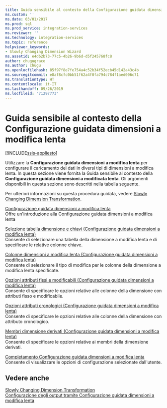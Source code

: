 ```yaml
---
title: Guida sensibile al contesto della Configurazione guidata dimensioni a modifica lenta | Microsoft Docs
ms.custom: ''
ms.date: 03/01/2017
ms.prod: sql
ms.prod_service: integration-services
ms.reviewer: ''
ms.technology: integration-services
ms.topic: reference
helpviewer_keywords:
- Slowly Changing Dimension Wizard
ms.assetid: e4d62b73-77c5-4b26-9b6d-d5f245768fc8
author: chugugrace
ms.author: chugu
ms.openlocfilehash: 85f97f8e7fe754a4c52b34f52ecb45d142a43c4b
ms.sourcegitcommit: e8af8cfc0bb51f62a4f0fa794c784f1aed006c71
ms.translationtype: HT
ms.contentlocale: it-IT
ms.lasthandoff: 09/26/2019
ms.locfileid: "71297773"
---
```

# <a name="slowly-changing-dimension-wizard-f1-help"></a>Guida sensibile al contesto della Configurazione guidata dimensioni a modifica lenta

[!INCLUDE[ssis-appliesto](../../../includes/ssis-appliesto-ssvrpluslinux-asdb-asdw-xxx.md)]


  Utilizzare la **Configurazione guidata dimensioni a modifica lenta** per configurare il caricamento dei dati in diversi tipi di dimensioni a modifica lenta. In questa sezione viene fornita la Guida sensibile al contesto della **Configurazione guidata dimensioni a modificata lenta**. Gli argomenti disponibili in questa sezione sono descritti nella tabella seguente.  
  
 Per ulteriori informazioni su questa procedura guidata, vedere [Slowly Changing Dimension Transformation](../../../integration-services/data-flow/transformations/slowly-changing-dimension-transformation.md).  
  
 [Configurazione guidata dimensioni a modifica lenta](../../../integration-services/data-flow/transformations/welcome-to-the-slowly-changing-dimension-wizard.md)  
 Offre un'introduzione alla Configurazione guidata dimensioni a modifica lenta  
  
 [Selezione tabella dimensione e chiavi &#40;Configurazione guidata dimensioni a modifica lenta&#41;](../../../integration-services/data-flow/transformations/select-a-dimension-table-and-keys-slowly-changing-dimension-wizard.md)  
 Consente di selezionare una tabella della dimensione a modifica lenta e di specificare le relative colonne chiave.  
  
 [Colonne dimensioni a modifica lenta &#40;Configurazione guidata dimensioni a modifica lenta&#41;](../../../integration-services/data-flow/transformations/slowly-changing-dimension-columns-slowly-changing-dimension-wizard.md)  
 Consente di selezionare il tipo di modifica per le colonne della dimensione a modifica lenta specificate.  
  
 [Opzioni attributi fissi e modificabili &#40;Configurazione guidata dimensioni a modifica lenta&#41;](../../../integration-services/data-flow/transformations/fixed-and-changing-attribute-options-slowly-changing-dimension-wizard.md)  
 Consente di specificare le opzioni relative alle colonne della dimensione con attributi fisso e modificabile.  
  
 [Opzioni attributi cronologici &#40;Configurazione guidata dimensioni a modifica lenta&#41;](../../../integration-services/data-flow/transformations/historical-attribute-options-slowly-changing-dimension-wizard.md)  
 Consente di specificare le opzioni relative alle colonne della dimensione con attributo cronologico.  
  
 [Membri dimensione derivati &#40;Configurazione guidata dimensioni a modifica lenta&#41;](../../../integration-services/data-flow/transformations/inferred-dimension-members-slowly-changing-dimension-wizard.md)  
 Consente di specificare le opzioni relative ai membri della dimensione derivati.  
  
 [Completamento Configurazione guidata dimensioni a modifica lenta](../../../integration-services/data-flow/transformations/finish-the-slowly-changing-dimension-wizard.md)  
 Consente di visualizzare le opzioni di configurazione selezionate dall'utente.  
  
## <a name="see-also"></a>Vedere anche  
 [Slowly Changing Dimension Transformation](../../../integration-services/data-flow/transformations/slowly-changing-dimension-transformation.md)   
 [Configurazione degli output tramite Configurazione guidata dimensioni a modifica lenta](../../../integration-services/data-flow/transformations/configure-outputs-using-the-slowly-changing-dimension-wizard.md)  
  
  

